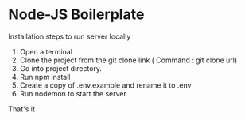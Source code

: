 # Node-JS Boilerplate

Installation steps to run server locally

1. Open a terminal
2. Clone the project from the git clone link ( Command : git clone url)
3. Go into project directory.
4. Run npm install
5. Create a copy of .env.example and rename it to .env
6. Run nodemon to start the server

That's it
